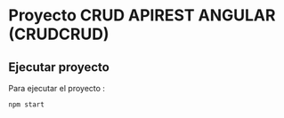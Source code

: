 # Proyecto CRUD APIREST ANGULAR (CRUDCRUD)

## Ejecutar proyecto

Para ejecutar el proyecto :

```bash
npm start 
```
